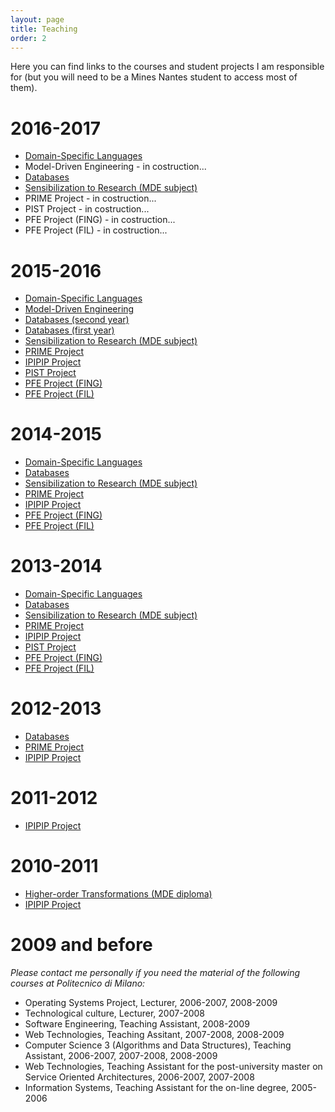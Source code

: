 ```yaml
---
layout: page
title: Teaching
order: 2
---
```


Here you can find links to the courses and student projects I am responsible for (but you will need to be a Mines Nantes student to access most of them).

# 2016-2017
* [Domain-Specific Languages](https://campusneo.mines-nantes.fr/campus/course/view.php?id=1609)
* Model-Driven Engineering - in costruction...
* [Databases](https://campusneo.mines-nantes.fr/campus/course/view.php?id=1598)
* [Sensibilization to Research (MDE subject)](https://campusneo.mines-nantes.fr/campus/course/view.php?id=1532)
* PRIME Project - in costruction...
* PIST Project - in costruction...
* PFE Project (FING) - in costruction...
* PFE Project (FIL) - in costruction...

# 2015-2016
* [Domain-Specific Languages](https://campusneo.mines-nantes.fr/campus/course/view.php?id=1571)
* [Model-Driven Engineering](https://campusneo.mines-nantes.fr/campus/course/view.php?id=1558)
* [Databases (second year)](https://campusneo.mines-nantes.fr/campus/course/view.php?id=1545)
* [Databases (first year)](https://campusneo.mines-nantes.fr/campus/course/view.php?id=1546)
* [Sensibilization to Research (MDE subject)](https://campusneo.mines-nantes.fr/campus/course/view.php?id=1532)
* [PRIME Project](https://campusneo.mines-nantes.fr/campus/course/view.php?id=621)
* [IPIPIP Project](https://campusneo.mines-nantes.fr/campus/course/view.php?id=391)
* [PIST Project](https://campusneo.mines-nantes.fr/campus/course/view.php?id=115)
* [PFE Project (FING)](https://campusneo.mines-nantes.fr/campus/course/view.php?id=1540)
* [PFE Project (FIL)](https://campusneo.mines-nantes.fr/campus/course/view.php?id=1344)

# 2014-2015
* [Domain-Specific Languages](https://campusneo.mines-nantes.fr/campus/course/view.php?id=1472)
* [Databases](https://campusneo.mines-nantes.fr/campus/course/view.php?id=1471)
* [Sensibilization to Research (MDE subject)](https://campusneo.mines-nantes.fr/campus/course/view.php?id=1532)
* [PRIME Project](https://campusneo.mines-nantes.fr/campus/course/view.php?id=621)
* [IPIPIP Project](https://campusneo.mines-nantes.fr/campus/course/view.php?id=391)
* [PFE Project (FING)](https://campusneo.mines-nantes.fr/campus/course/view.php?id=1486)
* [PFE Project (FIL)](https://campusneo.mines-nantes.fr/campus/course/view.php?id=1344)

# 2013-2014
* [Domain-Specific Languages](https://campusneo.mines-nantes.fr/campus/course/view.php?id=1415)
* [Databases](https://campusneo.mines-nantes.fr/campus/course/view.php?id=1327)
* [Sensibilization to Research (MDE subject)](https://campusneo.mines-nantes.fr/campus/course/view.php?id=1532)
* [PRIME Project](https://campusneo.mines-nantes.fr/campus/course/view.php?id=621)
* [IPIPIP Project](https://campusneo.mines-nantes.fr/campus/course/view.php?id=391)
* [PIST Project](https://campusneo.mines-nantes.fr/campus/course/view.php?id=115)
* [PFE Project (FING)](https://campusneo.mines-nantes.fr/campus/course/view.php?id=1305)
* [PFE Project (FIL)](https://campusneo.mines-nantes.fr/campus/course/view.php?id=1344)

# 2012-2013
* [Databases](https://campusneo.mines-nantes.fr/campus/course/view.php?id=1133)
* [PRIME Project](https://campusneo.mines-nantes.fr/campus/course/view.php?id=621)
* [IPIPIP Project](https://campusneo.mines-nantes.fr/campus/course/view.php?id=391)

# 2011-2012
* [IPIPIP Project](https://campusneo.mines-nantes.fr/campus/course/view.php?id=391)

# 2010-2011
* [Higher-order Transformations (MDE diploma)](http://web.emn.fr/x-info/atlanmod/index.php?title=The_MDE_Diploma)
* [IPIPIP Project](https://campusneo.mines-nantes.fr/campus/course/view.php?id=391)

# 2009 and before
*Please contact me personally if you need the material of the following courses at Politecnico di Milano:*

* Operating Systems Project, Lecturer, 2006-2007, 2008-2009
* Technological culture, Lecturer, 2007-2008
* Software Engineering, Teaching Assistant, 2008-2009
* Web Technologies, Teaching Assitant, 2007-2008, 2008-2009
* Computer Science 3 (Algorithms and Data Structures), Teaching Assistant, 2006-2007, 2007-2008, 2008-2009
* Web Technologies, Teaching Assistant for the post-university master on Service Oriented Architectures, 2006-2007, 2007-2008
* Information Systems, Teaching Assistant for the on-line degree, 2005-2006

